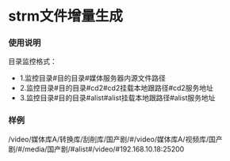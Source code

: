 # strm文件增量生成

### 使用说明

目录监控格式：

- 1.监控目录#目的目录#媒体服务器内源文件路径
- 2.监控目录#目的目录#cd2#cd2挂载本地跟路径#cd2服务地址
- 3.监控目录#目的目录#alist#alist挂载本地跟路径#alist服务地址


### 样例
/video/媒体库A/转换库/刮削库/国产剧/#/video/媒体库A/视频库/国产剧/#/media/国产剧/#alist#/video/#192.168.10.18:25200
